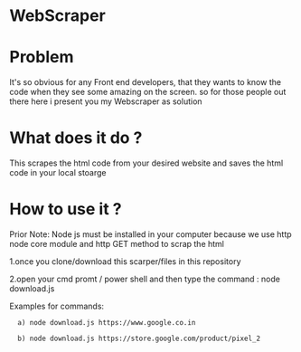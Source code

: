 # WebScraper

# Problem 
It's so obvious for any Front end developers, that they wants to know the code when they see some amazing on the screen.
so for those people out there here i present you my Webscraper as solution

# What does it do ?

This scrapes the html code from your desired website and saves the html code in your local stoarge  

# How to use it ?

Prior Note: Node js must be installed in your computer because we use http node core module and http GET method to scrap the html

1.once you clone/download this scarper/files in this repository



2.open your cmd promt / power shell and then type the command : node download.js  <websitelink>



Examples for commands:


      a) node download.js https://www.google.co.in
      
      b) node download.js https://store.google.com/product/pixel_2
